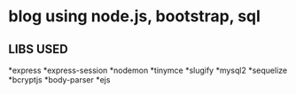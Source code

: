 # blog using node.js, bootstrap, sql

## LIBS USED 
*express
*express-session
*nodemon
*tinymce
*slugify
*mysql2
*sequelize
*bcryptjs
*body-parser
*ejs
